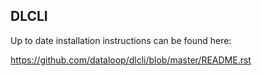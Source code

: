## DLCLI

Up to date installation instructions can be found here:

https://github.com/dataloop/dlcli/blob/master/README.rst

